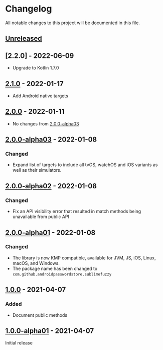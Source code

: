 # Changelog

All notable changes to this project will be documented in this file.

## [Unreleased]

## [2.2.0] - 2022-06-09

- Upgrade to Kotlin 1.7.0

## [2.1.0] - 2022-01-17

- Add Android native targets

## [2.0.0] - 2022-01-11

- No changes from [2.0.0-alpha03]

## [2.0.0-alpha03] - 2022-01-08

### Changed

- Expand list of targets to include all tvOS, watchOS and iOS variants as well as their simulators.

## [2.0.0-alpha02] - 2022-01-08

### Changed

- Fix an API visibility error that resulted in match methods being unavailable from public API

## [2.0.0-alpha01] - 2022-01-08

### Changed

- The library is now KMP compatible, available for JVM, JS, iOS, Linux, macOS, and Windows.
- The package name has been changed to `com.github.androidpasswordstore.sublimefuzzy`

## [1.0.0] - 2021-04-07

### Added

- Document public methods

## [1.0.0-alpha01] - 2021-04-07

Initial release

[Unreleased]: https://github.com/android-password-store/sublime-fuzzy/compare/v2.1.0..develop

[2.1.0]: https://github.com/android-password-store/sublime-fuzzy/compare/v2.1.0..v2.0.0

[2.0.0]: https://github.com/android-password-store/sublime-fuzzy/compare/v2.0.0-alpha03..v2.0.0

[2.0.0-alpha03]: https://github.com/android-password-store/sublime-fuzzy/compare/v2.0.0-alpha02..v2.0.0-alpha03

[2.0.0-alpha02]: https://github.com/android-password-store/sublime-fuzzy/compare/v2.0.0-alpha01..v2.0.0-alpha02

[2.0.0-alpha01]: https://github.com/android-password-store/sublime-fuzzy/compare/v1.0.0..v2.0.0-alpha01

[1.0.0]: https://github.com/android-password-store/sublime-fuzzy/compare/v1.0.0-alpha01..v1.0.0

[1.0.0-alpha01]: https://github.com/android-password-store/sublime-fuzzy/commits/v1.0.0-alpha01
